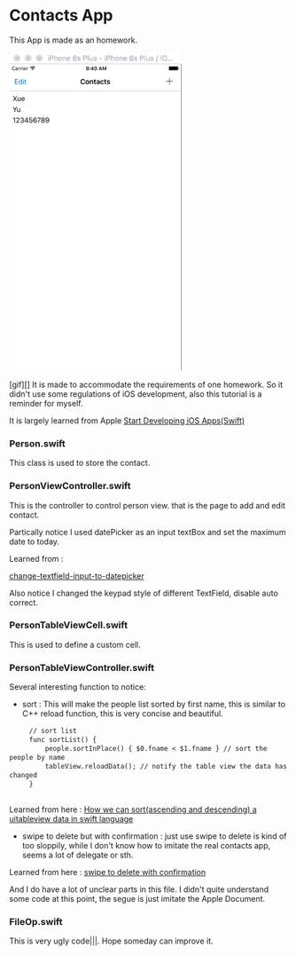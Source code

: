 # Contacts App

This App is made as an homework.

![contacts ](https://github.com/KrisYu/iOSContactsApp/blob/master/add.gif)

[gif][]
It is made to accommodate the requirements of one homework. So it didn't use some regulations of iOS development, also this tutorial is a reminder for myself.

It is largely learned from Apple [Start Developing iOS Apps(Swift)][id]

[id]:https://developer.apple.com/library/ios/referencelibrary/GettingStarted/DevelopiOSAppsSwift/


### Person.swift

This class is used to store the contact.


### PersonViewController.swift

This is the controller to control person view. that is the page to add and edit contact.

Partically notice I used datePicker as an input textBox and set the maximum date to today.

Learned from :

[change-textfield-input-to-datepicker][id2]

[id2]: http://blog.apoorvmote.com/change-textfield-input-to-datepicker/

Also notice I changed the keypad style of different TextField, disable auto correct.

### PersonTableViewCell.swift

This is used to define a custom cell. 


### PersonTableViewController.swift


Several interesting function to notice:

- sort :
This will make the people list sorted by first name, this is similar to C++ reload function, this is very concise and beautiful.


```
	 // sort list 
	 func sortList() {
	     people.sortInPlace() { $0.fname < $1.fname } // sort the people by name
	     tableView.reloadData(); // notify the table view the data has changed
	 }
    
```

Learned from here : 
[How we can sort(ascending and descending) a uitableview data in swift language][id3]

[id3]:http://stackoverflow.com/questions/25960064/how-we-can-sortascending-and-descending-a-uitableview-data-in-swift-language


- swipe to delete but with confirmation :
just use swipe to delete is kind of too sloppily, while I don't know how to imitate  the real contacts app, seems a lot of delegate or sth.

Learned from here : [swipe to delete with confirmation][id4]

[id4]:https://www.andrewcbancroft.com/2015/07/16/uitableview-swipe-to-delete-workflow-in-swift/#confirm

And I do have a lot of unclear parts in this file. I didn't quite understand some code at this point, the segue is just imitate the Apple Document.


### FileOp.swift

This is very ugly code|||. Hope someday can improve it.


